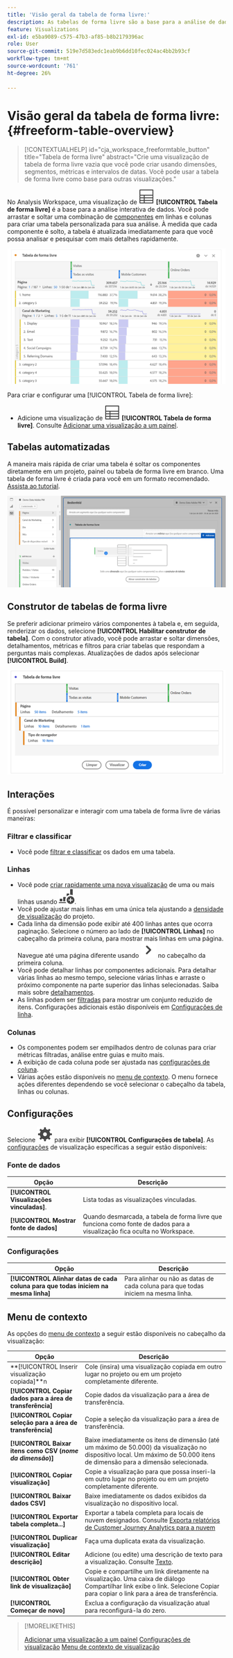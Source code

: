 ```yaml
---
title: 'Visão geral da tabela de forma livre:'
description: As tabelas de forma livre são a base para a análise de dados no Workspace
feature: Visualizations
exl-id: e5ba9089-c575-47b3-af85-b8b2179396ac
role: User
source-git-commit: 519e7d583edc1eab9b6dd10fec024ac4bb2b93cf
workflow-type: tm+mt
source-wordcount: '761'
ht-degree: 26%

---
```


# Visão geral da tabela de forma livre: {#freeform-table-overview}

<!-- markdownlint-disable MD034 -->

>[!CONTEXTUALHELP]
>id="cja_workspace_freeformtable_button"
>title="Tabela de forma livre"
>abstract="Crie uma visualização de tabela de forma livre vazia que você pode criar usando dimensões, segmentos, métricas e intervalos de datas. Você pode usar a tabela de forma livre como base para outras visualizações."

<!-- markdownlint-enable MD034 -->


No Analysis Workspace, uma visualização de ![Tabela](/help/assets/icons/Table.svg) **[!UICONTROL Tabela de forma livre]** é a base para a análise interativa de dados. Você pode arrastar e soltar uma combinação de [componentes](https://experienceleague.adobe.com/en/docs/analytics/analyze/analysis-workspace/components/analysis-workspace-components) em linhas e colunas para criar uma tabela personalizada para sua análise. À medida que cada componente é solto, a tabela é atualizada imediatamente para que você possa analisar e pesquisar com mais detalhes rapidamente.

![Tabela de forma livre mostrando componentes em linhas e colunas, incluindo visitas e pedidos online de várias páginas da Web.](assets/opening-section.png)

Para criar e configurar uma [!UICONTROL Tabela de forma livre]:

* Adicione uma visualização de ![Tabela](/help/assets/icons/Table.svg) **[!UICONTROL Tabela de forma livre]**. Consulte [Adicionar uma visualização a um painel](../freeform-analysis-visualizations.md#add-visualizations-to-a-panel).

## Tabelas automatizadas

A maneira mais rápida de criar uma tabela é soltar os componentes diretamente em um projeto, painel ou tabela de forma livre em branco. Uma tabela de forma livre é criada para você em um formato recomendado. [Assista ao tutorial](https://experienceleague.adobe.com/en/docs/analytics-learn/tutorials/analysis-workspace/building-freeform-tables/auto-build-freeform-tables-in-analysis-workspace).

![Um novo Painel com o componente de visitas solto no espaço de trabalho.](assets/automated-table.png)

## Construtor de tabelas de forma livre

Se preferir adicionar primeiro vários componentes à tabela e, em seguida, renderizar os dados, selecione **[!UICONTROL Habilitar construtor de tabela]**. Com o construtor ativado, você pode arrastar e soltar dimensões, detalhamentos, métricas e filtros para criar tabelas que respondam a perguntas mais complexas. Atualizações de dados após selecionar **[!UICONTROL Build]**.

![Um Construtor de Tabela de Forma Livre mostrando ](assets/table-builder.png)

## Interações

É possível personalizar e interagir com uma tabela de forma livre de várias maneiras:

### Filtrar e classificar

* Você pode [filtrar e classificar](filter-and-sort.md) os dados em uma tabela.

### Linhas

* Você pode [criar rapidamente uma nova visualização](../freeform-analysis-visualizations.md#visualize) de uma ou mais linhas usando ![GraphBarVerticalAdd](/help/assets/icons/GraphBarVerticalAdd.svg).
* Você pode ajustar mais linhas em uma única tela ajustando a [densidade de visualização](https://experienceleague.adobe.com/en/docs/analytics/analyze/analysis-workspace/build-workspace-project/view-density) do projeto.
* Cada linha da dimensão pode exibir até 400 linhas antes que ocorra paginação. Selecione o número ao lado de **[!UICONTROL Linhas]** no cabeçalho da primeira coluna, para mostrar mais linhas em uma página. Navegue até uma página diferente usando ![ChevronRight](/help/assets/icons/ChevronRight.svg) no cabeçalho da primeira coluna.
* Você pode detalhar linhas por componentes adicionais. Para detalhar várias linhas ao mesmo tempo, selecione várias linhas e arraste o próximo componente na parte superior das linhas selecionadas. Saiba mais sobre [detalhamentos](https://experienceleague.adobe.com/en/docs/analytics/analyze/analysis-workspace/components/dimensions/t-breakdown-fa).
* As linhas podem ser [filtradas](https://experienceleague.adobe.com/en/docs/analytics/analyze/analysis-workspace/visualizations/freeform-table/filter-and-sort) para mostrar um conjunto reduzido de itens. Configurações adicionais estão disponíveis em [Configurações de linha](https://experienceleague.adobe.com/en/docs/analytics/analyze/analysis-workspace/visualizations/freeform-table/column-row-settings/table-settings).

### Colunas

* Os componentes podem ser empilhados dentro de colunas para criar métricas filtradas, análise entre guias e muito mais.
* A exibição de cada coluna pode ser ajustada nas [configurações de coluna](https://experienceleague.adobe.com/en/docs/analytics-platform/using/cja-workspace/visualizations/freeform-table/column-row-settings/column-settings).
* Várias ações estão disponíveis no [menu de contexto](https://experienceleague.adobe.com/en/docs/analytics-learn/tutorials/analysis-workspace/navigating-workspace-projects/right-click-for-workspace-efficiency). O menu fornece ações diferentes dependendo se você selecionar o cabeçalho da tabela, linhas ou colunas.


## Configurações 

Selecione ![Configuração](/help/assets/icons/Setting.svg) para exibir **[!UICONTROL Configurações de tabela]**. As [configurações](../freeform-analysis-visualizations.md#settings) de visualização específicas a seguir estão disponíveis:

### Fonte de dados

| Opção | Descrição |
|---|---|
| **[!UICONTROL Visualizações vinculadas]**. | Lista todas as visualizações vinculadas. |
| **[!UICONTROL Mostrar fonte de dados]** | Quando desmarcada, a tabela de forma livre que funciona como fonte de dados para a visualização fica oculta no Workspace. |

### Configurações 

| Opção | Descrição |
|---|---|
| **[!UICONTROL Alinhar datas de cada coluna para que todas iniciem na mesma linha]** | Para alinhar ou não as datas de cada coluna para que todas iniciem na mesma linha. |


## Menu de contexto

As opções do [menu de contexto](../freeform-analysis-visualizations.md#context-menu) a seguir estão disponíveis no cabeçalho da visualização:

| Opção | Descrição |
| --- | --- |
| **[!UICONTROL Inserir visualização copiada]**n | Cole (insira) uma visualização copiada em outro lugar no projeto ou em um projeto completamente diferente. |
| **[!UICONTROL Copiar dados para a área de transferência]** | Copie dados da visualização para a área de transferência. |
| **[!UICONTROL Copiar seleção para a área de transferência]** | Copie a seleção da visualização para a área de transferência. |
| **[!UICONTROL Baixar itens como CSV (*nome da dimensão*)]** | Baixe imediatamente os itens de dimensão (até um máximo de 50.000) da visualização no dispositivo local. Um máximo de 50.000 itens de dimensão para a dimensão selecionada. |
| **[!UICONTROL Copiar visualização]** | Copie a visualização para que possa inseri-la em outro lugar no projeto ou em um projeto completamente diferente. |
| **[!UICONTROL Baixar dados CSV]** | Baixe imediatamente os dados exibidos da visualização no dispositivo local. |
| **[!UICONTROL Exportar tabela completa...]** | Exportar a tabela completa para locais de nuvem designados. Consulte [Exporta relatórios de Customer Journey Analytics para a nuvem](../../export/export-cloud.md) |
| **[!UICONTROL Duplicar visualização]** | Faça uma duplicata exata da visualização. |
| **[!UICONTROL Editar descrição]** | Adicione (ou edite) uma descrição de texto para a visualização. Consulte [Texto](../text.md). |
| **[!UICONTROL Obter link de visualização]** | Copie e compartilhe um link diretamente na visualização. Uma caixa de diálogo Compartilhar link exibe o link. Selecione Copiar para copiar o link para a área de transferência. |
| **[!UICONTROL Começar de novo]** | Exclua a configuração da visualização atual para reconfigurá-la do zero. |


>[!MORELIKETHIS]
>
>[Adicionar uma visualização a um painel](/help/analysis-workspace/visualizations/freeform-analysis-visualizations.md#add-visualizations-to-a-panel)
>[Configurações de visualização](/help/analysis-workspace/visualizations/freeform-analysis-visualizations.md#settings)
>[Menu de contexto de visualização](/help/analysis-workspace/visualizations/freeform-analysis-visualizations.md#context-menu)
>
